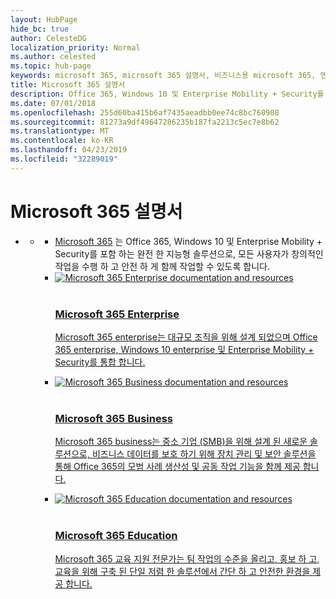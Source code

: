 ```yaml
---
layout: HubPage
hide_bc: true
author: CelesteDG
localization_priority: Normal
ms.author: celested
ms.topic: hub-page
keywords: microsoft 365, microsoft 365 설명서, 비즈니스용 microsoft 365, 엔터프라이즈에 대 한 microsoft 365, 교육, 엔터프라이즈, 비즈니스, 교육, 문서, 설명서
title: Microsoft 365 설명서
description: Office 365, Windows 10 및 Enterprise Mobility + Security를 포함 하 여 모든 사람이 창조적이 고 완벽 하 게 작동 하도록 하는 완전 한 지능형 솔루션 (Microsoft 365에 대 한 설명서 및 리소스)을 소개 합니다.
ms.date: 07/01/2018
ms.openlocfilehash: 255d60ba415b6af7435aeadbb0ee74c8bc760908
ms.sourcegitcommit: 81273a9df49647286235b187fa2213c5ec7e8b62
ms.translationtype: MT
ms.contentlocale: ko-KR
ms.lasthandoff: 04/23/2019
ms.locfileid: "32289019"
---
```

<div id="main" class="v2">
    <div class="container">
        <h1> Microsoft 365 설명서</h1>
        <ul class="pivots">
            <li>
                <a href="#home"></a>
                <ul id="home">
                    <li>
                        <a href="#home-all"></a>
                        <ul id="home-all" class="cardsW">
                            <li class="fullSpan intro"><a href="https://www.microsoft.com/microsoft-365/default.aspx" data-raw-source="[Microsoft 365](https://www.microsoft.com/microsoft-365/default.aspx)">Microsoft 365</a> 는 Office 365, Windows 10 및 Enterprise Mobility + Security를 포함 하는 완전 한 지능형 솔루션으로, 모든 사용자가 창의적인 작업을 수행 하 고 안전 하 게 함께 작업할 수 있도록 합니다.
                            </li>
                            <li>
                                <a href="https://docs.microsoft.com/microsoft-365/enterprise/" target="blank">
                                    <div class="cardSize">
                                        <div class="cardPadding">
                                            <div class="card">
                                                <div class="cardImageOuter">
                                                    <div class="cardImage bgdAccent1">
                                                        <img src="https://docs.microsoft.com/en-us/office/media/hub-tiles/M365-HubTile-Enterprise-400x140.svg" alt="Microsoft 365 Enterprise documentation and resources" />
                                                    </div>
                                                </div>
                                                <div class="cardText">
                                                    <br />
                                                    <h3>Microsoft 365 Enterprise</h3>
                                                    <p>Microsoft 365 enterprise는 대규모 조직을 위해 설계 되었으며 Office 365 enterprise, Windows 10 enterprise 및 Enterprise Mobility + Security를 통합 합니다.</p>
                                                </div>
                                            </div>
                                        </div>
                                    </div>
                                </a>
                            </li>
                            <li>
                                <a href="https://docs.microsoft.com/microsoft-365/business/" target="blank">
                                    <div class="cardSize">
                                        <div class="cardPadding">
                                            <div class="card">
                                                <div class="cardImageOuter">
                                                    <div class="cardImage bgdAccent1">
                                                        <img src="https://docs.microsoft.com/en-us/office/media/hub-tiles/M365-HubTile-Business-400x140.svg" alt="Microsoft 365 Business documentation and resources" />
                                                    </div>
                                                </div>
                                                <div class="cardText">
                                                    <br />
                                                    <h3>Microsoft 365 Business</h3>
                                                    <p>Microsoft 365 business는 중소 기업 (SMB)을 위해 설계 된 새로운 솔루션으로, 비즈니스 데이터를 보호 하기 위해 장치 관리 및 보안 솔루션을 통해 Office 365의 모범 사례 생산성 및 공동 작업 기능을 함께 제공 합니다.</p>
                                                </div>
                                            </div>
                                        </div>
                                    </div>
                                </a>
                            </li>
                            <li>
                                <a href="https://docs.microsoft.com/education/" target="blank">
                                    <div class="cardSize">
                                        <div class="cardPadding">
                                            <div class="card">
                                                <div class="cardImageOuter">
                                                    <div class="cardImage bgdAccent1">
                                                        <img src="https://docs.microsoft.com/en-us/office/media/hub-tiles/M365-HubTile-Education-400x140.svg" alt="Microsoft 365 Education documentation and resources" />
                                                    </div>
                                                </div>
                                                <div class="cardText">
                                                    <br />
                                                    <h3>Microsoft 365 Education</h3>
                                                    <p>Microsoft 365 교육 지원 전문가는 팀 작업의 수준을 올리고, 홍보 하 고, 교육을 위해 구축 된 단일 저렴 한 솔루션에서 간단 하 고 안전한 환경을 제공 합니다.</p>
                                                </div>
                                            </div>
                                        </div>
                                    </div>
                                </a>
                            </li>
                        </ul>
                    </li>
                </ul>
            </li>
        </ul>
    </div>
</div>